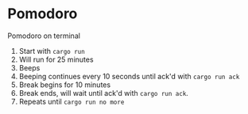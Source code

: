 # Pomodoro

Pomodoro on terminal

1. Start with `cargo run`
1. Will run for 25 minutes
1. Beeps
1. Beeping continues every 10 seconds until ack'd with `cargo run ack`
1. Break begins for 10 minutes
1. Break ends, will wait until ack'd with `cargo run ack`.
1. Repeats until `cargo run no more`
